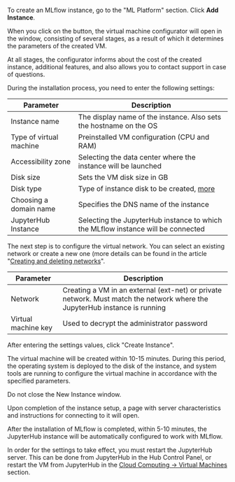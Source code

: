 To create an MLflow instance, go to the "ML Platform" section. Click **Add Instance**.

When you click on the button, the virtual machine configurator will open in the window, consisting of several stages, as a result of which it determines the parameters of the created VM.

At all stages, the configurator informs about the cost of the created instance, additional features, and also allows you to contact support in case of questions.

During the installation process, you need to enter the following settings:

| Parameter | Description |
| --- | --- |
| Instance name | The display name of the instance. Also sets the hostname on the OS |
| Type of virtual machine | Preinstalled VM configuration (CPU and RAM) |
| Accessibility zone | Selecting the data center where the instance will be launched |
| Disk size | Sets the VM disk size in GB |
| Disk type | Type of instance disk to be created, [more](/base/iaas/vm-volumes/volume-sla) |
| Choosing a domain name | Specifies the DNS name of the instance |
| JupyterHub Instance | Selecting the JupyterHub instance to which the MLflow instance will be connected |

The next step is to configure the virtual network. You can select an existing network or create a new one (more details can be found in the article "[Creating and deleting networks](/ru/networks/vnet/networks/create-net)".

| Parameter | Description |
| --- | --- |
| Network | Creating a VM in an external (ext-net) or private network. Must match the network where the JupyterHub instance is running |
| Virtual machine key | Used to decrypt the administrator password |

After entering the settings values, click "Create Instance".

The virtual machine will be created within 10-15 minutes. During this period, the operating system is deployed to the disk of the instance, and system tools are running to configure the virtual machine in accordance with the specified parameters.

<warn>

Do not close the New Instance window.

Upon completion of the instance setup, a page with server characteristics and instructions for connecting to it will open.

After the installation of MLflow is completed, within 5-10 minutes, the JupyterHub instance will be automatically configured to work with MLflow.

In order for the settings to take effect, you must restart the JupyterHub server. This can be done from JupyterHub in the Hub Control Panel, or restart the VM from JupyterHub in the [Cloud Computing -> Virtual Machines](/ru/base/iaas/vm-start/manage-vm/vm-state) section.

</warn>
